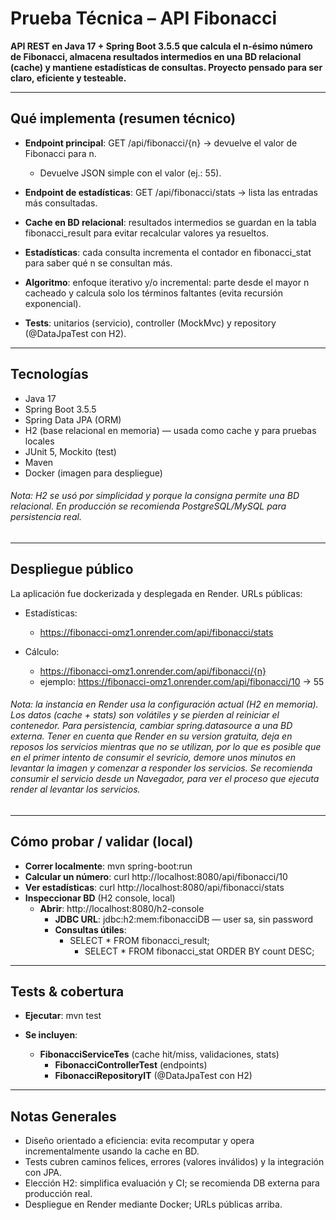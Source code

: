 # Prueba Técnica – API Fibonacci

**API REST en Java 17 + Spring Boot 3.5.5 que calcula el n-ésimo número de Fibonacci, almacena resultados intermedios en una BD relacional (cache) y mantiene estadísticas de consultas. Proyecto pensado para ser claro, eficiente y testeable.**

-------

## Qué implementa (resumen técnico)

- **Endpoint principal**: GET /api/fibonacci/{n} → devuelve el valor de Fibonacci para n.

	- Devuelve JSON simple con el valor (ej.: 55).

- **Endpoint de estadísticas**: GET /api/fibonacci/stats → lista las entradas más consultadas.

- **Cache en BD relacional**: resultados intermedios se guardan en la tabla fibonacci_result para evitar recalcular valores ya resueltos.

- **Estadísticas**: cada consulta incrementa el contador en fibonacci_stat para saber qué n se consultan más.

- **Algoritmo**: enfoque iterativo y/o incremental: parte desde el mayor n cacheado y calcula solo los términos faltantes (evita recursión exponencial).

- **Tests**: unitarios (servicio), controller (MockMvc) y repository (@DataJpaTest con H2).

-------

## Tecnologías

- Java 17
- Spring Boot 3.5.5
- Spring Data JPA (ORM)
- H2 (base relacional en memoria) — usada como cache y para pruebas locales
- JUnit 5, Mockito (test)
- Maven
- Docker (imagen para despliegue)

###### Nota: H2 se usó por simplicidad y porque la consigna permite una BD relacional. En producción se recomienda PostgreSQL/MySQL para persistencia real.

-------

## Despliegue público

La aplicación fue dockerizada y desplegada en Render. URLs públicas:

- Estadísticas:
	- https://fibonacci-omz1.onrender.com/api/fibonacci/stats

- Cálculo:
	- https://fibonacci-omz1.onrender.com/api/fibonacci/{n}
	- ejemplo: https://fibonacci-omz1.onrender.com/api/fibonacci/10 → 55

###### Nota: la instancia en Render usa la configuración actual (H2 en memoria). Los datos (cache + stats) son volátiles y se pierden al reiniciar el contenedor. Para persistencia, cambiar spring.datasource a una BD externa. Tener en cuenta que Render en su version gratuita, deja en reposos los servicios mientras que no se utilizan, por lo que es posible que en el primer intento de consumir el sevricio, demore unos minutos en levantar la imagen y comenzar a responder los servicios. Se recomienda consumir el servicio desde un Navegador, para ver el proceso que ejecuta render al levantar los servicios.

-------

## Cómo probar / validar (local)

- **Correr localmente**: mvn spring-boot:run
- **Calcular un número**: curl http://localhost:8080/api/fibonacci/10
- **Ver estadísticas**: curl http://localhost:8080/api/fibonacci/stats
- **Inspeccionar BD** (H2 console, local)
	- **Abrir**: http://localhost:8080/h2-console
		- **JDBC URL**: jdbc:h2:mem:fibonacciDB — user sa, sin password
		- **Consultas útiles**:
			- SELECT * FROM fibonacci_result;
				- SELECT * FROM fibonacci_stat ORDER BY count DESC;
		
-------

## Tests & cobertura

- **Ejecutar**: mvn test


- **Se incluyen**:
	- **FibonacciServiceTes** (cache hit/miss, validaciones, stats)
		- **FibonacciControllerTest** (endpoints)
		- **FibonacciRepositoryIT** (@DataJpaTest con H2)
		
-------

## Notas Generales
- Diseño orientado a eficiencia: evita recomputar y opera incrementalmente usando la cache en BD.
- Tests cubren caminos felices, errores (valores inválidos) y la integración con JPA.
- Elección H2: simplifica evaluación y CI; se recomienda DB externa para producción real.
- Despliegue en Render mediante Docker; URLs públicas arriba.


